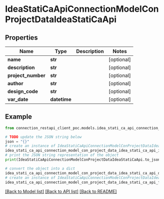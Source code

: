 # IdeaStatiCaApiConnectionModelConProjectDataIdeaStatiCaApi


## Properties

Name | Type | Description | Notes
------------ | ------------- | ------------- | -------------
**name** | **str** |  | [optional] 
**description** | **str** |  | [optional] 
**project_number** | **str** |  | [optional] 
**author** | **str** |  | [optional] 
**design_code** | **str** |  | [optional] 
**var_date** | **datetime** |  | [optional] 

## Example

```python
from connection_restapi_client_poc.models.idea_stati_ca_api_connection_model_con_project_data_idea_stati_ca_api import IdeaStatiCaApiConnectionModelConProjectDataIdeaStatiCaApi

# TODO update the JSON string below
json = "{}"
# create an instance of IdeaStatiCaApiConnectionModelConProjectDataIdeaStatiCaApi from a JSON string
idea_stati_ca_api_connection_model_con_project_data_idea_stati_ca_api_instance = IdeaStatiCaApiConnectionModelConProjectDataIdeaStatiCaApi.from_json(json)
# print the JSON string representation of the object
print(IdeaStatiCaApiConnectionModelConProjectDataIdeaStatiCaApi.to_json())

# convert the object into a dict
idea_stati_ca_api_connection_model_con_project_data_idea_stati_ca_api_dict = idea_stati_ca_api_connection_model_con_project_data_idea_stati_ca_api_instance.to_dict()
# create an instance of IdeaStatiCaApiConnectionModelConProjectDataIdeaStatiCaApi from a dict
idea_stati_ca_api_connection_model_con_project_data_idea_stati_ca_api_from_dict = IdeaStatiCaApiConnectionModelConProjectDataIdeaStatiCaApi.from_dict(idea_stati_ca_api_connection_model_con_project_data_idea_stati_ca_api_dict)
```
[[Back to Model list]](../README.md#documentation-for-models) [[Back to API list]](../README.md#documentation-for-api-endpoints) [[Back to README]](../README.md)


